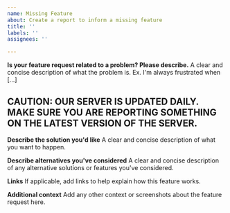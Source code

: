 ```yaml
---
name: Missing Feature
about: Create a report to inform a missing feature
title: ''
labels: ''
assignees: ''

---
```


**Is your feature request related to a problem? Please describe.**
A clear and concise description of what the problem is. Ex. I'm always frustrated when [...]

## CAUTION: OUR SERVER IS UPDATED DAILY. MAKE SURE YOU ARE REPORTING SOMETHING ON THE LATEST VERSION OF THE SERVER.

**Describe the solution you'd like**
A clear and concise description of what you want to happen.

**Describe alternatives you've considered**
A clear and concise description of any alternative solutions or features you've considered.

**Links**
If applicable, add links to help explain how this feature works.

**Additional context**
Add any other context or screenshots about the feature request here.
